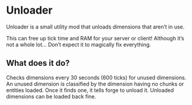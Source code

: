 # Unloader

Unloader is a small utility mod that unloads dimensions that aren’t in use.

This can free up tick time and RAM for your server or client!
Although it’s not a whole lot… Don’t expect it to magically fix everything.

## What does it do?

Checks dimensions every 30 seconds (600 ticks) for unused dimensions. An unused dimension is classified by the dimension having no chunks or entities loaded. Once it finds one, it tells forge to unload it. Unloaded dimensions can be loaded back fine.
